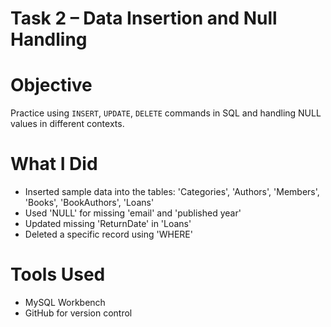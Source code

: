 # Task 2 – Data Insertion and Null Handling

# Objective
Practice using `INSERT`, `UPDATE`, `DELETE` commands in SQL and handling NULL values in different contexts.

# What I Did
- Inserted sample data into the tables: 'Categories', 'Authors', 'Members', 'Books', 'BookAuthors', 'Loans'
- Used 'NULL' for missing 'email' and 'published year'
- Updated missing 'ReturnDate' in 'Loans'
- Deleted a specific record using 'WHERE'

# Tools Used
- MySQL Workbench
- GitHub for version control
